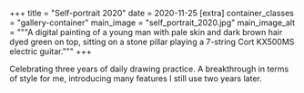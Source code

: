 +++
title = "Self-portrait 2020"
date = 2020-11-25
[extra]
container_classes = "gallery-container"
main_image = "self_portrait_2020.jpg"
main_image_alt = """A digital painting of a young man with pale skin and dark
brown hair dyed green on top, sitting on a stone pillar playing a 7-string Cort
KX500MS electric guitar."""
+++

Celebrating three years of daily drawing practice. A breakthrough in terms of
style for me, introducing many features I still use two years later.

<!-- more -->
